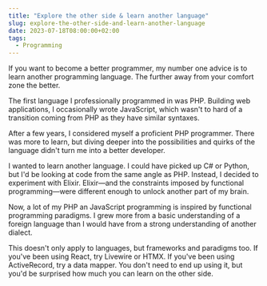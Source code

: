 ```yaml
---
title: "Explore the other side & learn another language"
slug: explore-the-other-side-and-learn-another-language
date: 2023-07-18T08:00:00+02:00
tags:
  - Programming
---
```


If you want to become a better programmer, my number one advice is to learn another programming language. The further away from your comfort zone the better.

<!--more-->

The first language I professionally programmed in was PHP. Building web applications, I occasionally wrote JavaScript, which wasn't to hard of a transition coming from PHP as they have similar syntaxes.

After a few years, I considered myself a proficient PHP programmer. There was more to learn, but diving deeper into the possibilities and quirks of the language didn't turn me into a better developer.

I wanted to learn another language. I could have picked up C# or Python, but I'd be looking at code from the same angle as PHP. Instead, I decided to experiment with Elixir. Elixir—and the constraints imposed by functional programming—were different enough to unlock another part of my brain.

Now, a lot of my PHP an JavaScript programming is inspired by functional programming paradigms. I grew more from a basic understanding of a foreign language than I would have from a strong understanding of another dialect.

This doesn't only apply to languages, but frameworks and paradigms too. If you've been using React, try Livewire or HTMX. If you've been using ActiveRecord, try a data mapper. You don't need to end up using it, but you'd be surprised how much you can learn on the other side.
